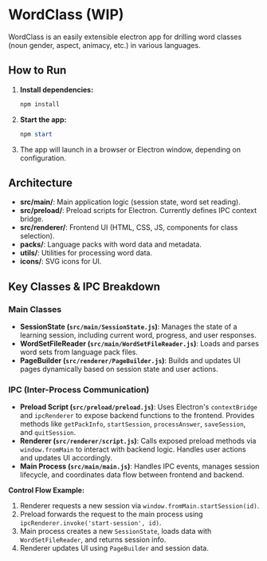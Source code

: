# WordClass (WIP)

WordClass is an easily extensible electron app for drilling word classes (noun gender, aspect, animacy, etc.) in various languages.
## How to Run

1. **Install dependencies:**
	```powershell
	npm install
	```
2. **Start the app:**
	```powershell
	npm start
	```
3. The app will launch in a browser or Electron window, depending on configuration.

## Architecture

- **src/main/**: Main application logic (session state, word set reading).
- **src/preload/**: Preload scripts for Electron. Currently defines IPC context bridge.
- **src/renderer/**: Frontend UI (HTML, CSS, JS, components for class selection).
- **packs/**: Language packs with word data and metadata.
- **utils/**: Utilities for processing word data.
- **icons/**: SVG icons for UI.

## Key Classes & IPC Breakdown

### Main Classes
- **SessionState (`src/main/SessionState.js`)**: Manages the state of a learning session, including current word, progress, and user responses.
- **WordSetFileReader (`src/main/WordSetFileReader.js`)**: Loads and parses word sets from language pack files.
- **PageBuilder (`src/renderer/PageBuilder.js`)**: Builds and updates UI pages dynamically based on session state and user actions.

### IPC (Inter-Process Communication)
- **Preload Script (`src/preload/preload.js`)**: Uses Electron's `contextBridge` and `ipcRenderer` to expose backend functions to the frontend. Provides methods like `getPackInfo`, `startSession`, `processAnswer`, `saveSession`, and `quitSession`.
- **Renderer (`src/renderer/script.js`)**: Calls exposed preload methods via `window.fromMain` to interact with backend logic. Handles user actions and updates UI accordingly.
- **Main Process (`src/main/main.js`)**: Handles IPC events, manages session lifecycle, and coordinates data flow between frontend and backend.

**Control Flow Example:**
1. Renderer requests a new session via `window.fromMain.startSession(id)`.
2. Preload forwards the request to the main process using `ipcRenderer.invoke('start-session', id)`.
3. Main process creates a new `SessionState`, loads data with `WordSetFileReader`, and returns session info.
4. Renderer updates UI using `PageBuilder` and session data.
